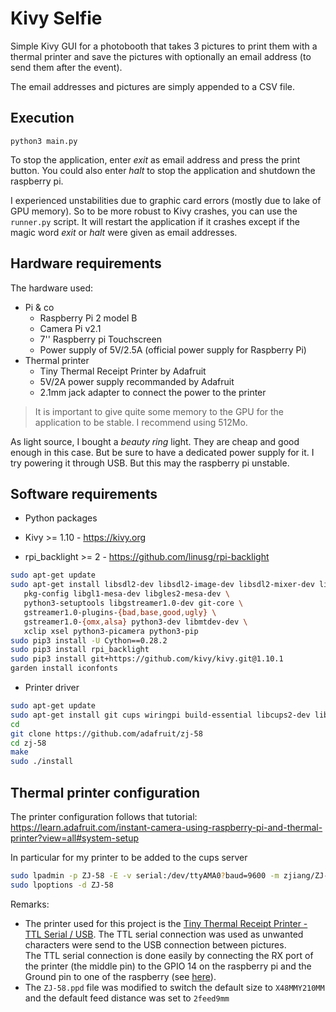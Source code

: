 # Kivy Selfie

Simple Kivy GUI for a photobooth that takes 3 pictures to print them with a thermal printer
and save the pictures with optionally an email address (to send them after the event).

The email addresses and pictures are simply appended to a CSV file.

## Execution

```
python3 main.py
```

To stop the application, enter *exit* as email address and press the print
button. You could also enter *halt* to stop the application and shutdown the
raspberry pi.

I experienced unstabilities due to graphic card errors (mostly due to lake of GPU memory).
So to be more robust to Kivy crashes, you can use the `runner.py` script. It will restart the application
if it crashes except if the magic word *exit* or *halt* were given as email
addresses.

## Hardware requirements

The hardware used:

- Pi & co
  * Raspberry Pi 2 model B
  * Camera Pi v2.1
  * 7'' Raspberry pi Touchscreen
  * Power supply of 5V/2.5A (official power supply for Raspberry Pi)
- Thermal printer
  * Tiny Thermal Receipt Printer by Adafruit
  * 5V/2A power supply recommanded by Adafruit
  * 2.1mm jack adapter to connect the power to the printer


> It is important to give quite some memory to the GPU for the application
to be stable. I recommend using 512Mo.

As light source, I bought a *beauty ring* light. They are cheap and good enough in this case. But be sure to have a dedicated power supply for it. I try powering it through USB. But this may the raspberry pi unstable.

## Software requirements

* Python packages

* Kivy >= 1.10 - https://kivy.org
* rpi_backlight >= 2 - https://github.com/linusg/rpi-backlight

```bash
sudo apt-get update
sudo apt-get install libsdl2-dev libsdl2-image-dev libsdl2-mixer-dev libsdl2-ttf-dev \
   pkg-config libgl1-mesa-dev libgles2-mesa-dev \
   python3-setuptools libgstreamer1.0-dev git-core \
   gstreamer1.0-plugins-{bad,base,good,ugly} \
   gstreamer1.0-{omx,alsa} python3-dev libmtdev-dev \
   xclip xsel python3-picamera python3-pip
sudo pip3 install -U Cython==0.28.2
sudo pip3 install rpi_backlight
sudo pip3 install git+https://github.com/kivy/kivy.git@1.10.1
garden install iconfonts
```

* Printer driver

```bash    
sudo apt-get update
sudo apt-get install git cups wiringpi build-essential libcups2-dev libcupsimage2-dev
cd
git clone https://github.com/adafruit/zj-58
cd zj-58
make
sudo ./install
```

## Thermal printer configuration

The printer configuration follows that tutorial:
https://learn.adafruit.com/instant-camera-using-raspberry-pi-and-thermal-printer?view=all#system-setup

In particular for my printer to be added to the cups server

```bash
sudo lpadmin -p ZJ-58 -E -v serial:/dev/ttyAMA0?baud=9600 -m zjiang/ZJ-58.ppd
sudo lpoptions -d ZJ-58
```

Remarks:
* The printer used for this project is the [Tiny Thermal Receipt Printer - TTL Serial / USB](https://www.adafruit.com/product/2751). The TTL serial connection was used as unwanted characters were send to the USB connection
between pictures.  
The TTL serial connection is done easily by connecting the RX port of the printer (the middle pin) to the
GPIO 14 on the raspberry pi and the Ground pin to one of the raspberry (see [here](https://learn.adafruit.com/mini-thermal-receipt-printer/circuitpython)).
* The `ZJ-58.ppd` file was modified to switch the default size to `X48MMY210MM` and the default feed distance
was set to `2feed9mm`

